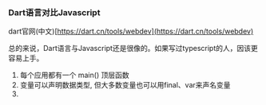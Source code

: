 ### Dart语言对比Javascript

dart官网\(中文\)[https://dart.cn/tools/webdev](https://dart.cn/tools/webdev)

总的来说，Dart语言与Javascript还是很像的。如果写过typescript的人，因该更容易上手。

1. 每个应用都有一个 main\(\) 顶层函数
2. 变量可以声明数据类型, 但大多数变量也可以用final、var来声名变量
3. 


